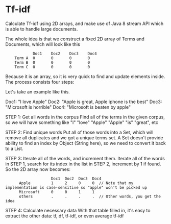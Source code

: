 # Tf-idf
Calculate Tf-idf using 2D arrays, and make use of Java 8 stream API which is able to handle large documents.

The whole idea is that we construct a fixed 2D array of Terms and Documents, which will look like this

                Doc1    Doc2    Doc3    Doc4
        Term A  0       0       0       0
        Term B  0       0       0       0
        Term C  0       0       0       0

Because it is an array, so it is very quick to find and update elements inside.
The process consists four steps:

Let's take an example like this.

Doc1: "I love Apple"
Doc2: "Apple is great, Apple iphone is the best"
Doc3: "Microsoft is horrible"
Doc4: "Microsoft is beaten by apple"

STEP 1: Get all words in the corpus
Find all of the terms in the given corpus, so we will have something like
"I" "love" "Apple"
"Apple" "is" "great", etc

STEP 2: Find unique words
Put all of those words into a Set, which will remove all duplicates and we got a unique terms set.
A Set doesn't provide ability to find an index by Object (String here), so we need to convert it back to a List.

STEP 3: Iterate all of the words, and increment them.
Iterate all of the words in STEP 1, search for its index in the list in STEP 2, increment by 1 if found. 
So the 2D array now becomes:

                        Doc1  Doc2  Doc3  Doc4
          Apple         1     2     0     0  // Note that my implementation is case-sensitive so "apple" won't be picked up
          Microsoft     0     0     1     1
          others        .     .     .     .  // Other words, you get the idea

STEP 4: Calculate necessary data
With that table filled in, it's easy to extract the other data: tf, df, tf-idf, or even average tf-idf
